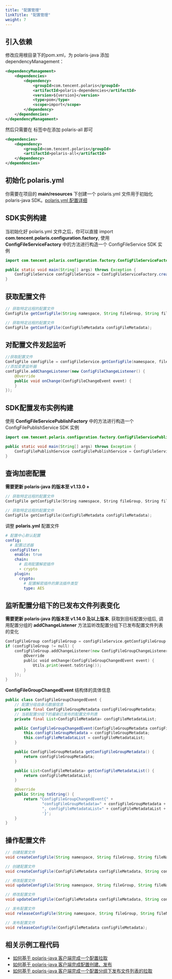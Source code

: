 ```yaml
---
title: "配置管理"
linkTitle: "配置管理"
weight: 7
---
```


## 引入依赖

修改应用根目录下的pom.xml，为 polaris-java 添加 dependencyManagement：

```xml
<dependencyManagement>
    <dependencies>
        <dependency>
            <groupId>com.tencent.polaris</groupId>
            <artifactId>polaris-dependencies</artifactId>
            <version>${version}</version>
            <type>pom</type>
            <scope>import</scope>
        </dependency>
    </dependencies>
</dependencyManagement>
```

然后只需要在 **<dependencies></dependencies>** 标签中在添加 polaris-all 即可

```xml
<dependencies>
    <dependency>
        <groupId>com.tencent.polaris</groupId>
        <artifactId>polaris-all</artifactId>
    </dependency>
</dependencies>
```


## 初始化 polaris.yml

你需要在项目的 **main/resources** 下创建一个 polaris.yml 文件用于初始化 polaris-java SDK。[polaris.yml 配置详细](https://github.com/polarismesh/polaris-java/blob/main/polaris-common/polaris-config-default/src/main/resources/conf/default-config.yml)


## SDK实例构建

当初始化好 polaris.yml 文件之后，你可以直接 import **com.tencent.polaris.configuration.factory**, 使用 **ConfigFileServiceFactory** 中的方法进行构造一个 ConfigFileService SDK 实例

```java
import com.tencent.polaris.configuration.factory.ConfigFileServiceFactory;

public static void main(String[] args) throws Exception {
    ConfigFileService configFileService = ConfigFileServiceFactory.createConfigFileService();
}
```

## 获取配置文件

```java
// 获取特定远程的配置文件
ConfigFile getConfigFile(String namespace, String fileGroup, String fileName);

// 获取特定远程的配置文件
ConfigFile getConfigFile(ConfigFileMetadata configFileMetadata);
```

## 对配置文件发起监听

```java
//获取配置文件
ConfigFile configFile = configFileService.getConfigFile(namespace, fileGroup, fileName);
//添加变更监听器
configFile.addChangeListener(new ConfigFileChangeListener() {
	@Override
	public void onChange(ConfigFileChangeEvent event) {
	}
});
```


## SDK配置发布实例构建

使用 **ConfigFileServicePublishFactory** 中的方法进行构造一个 ConfigFilePublishService SDK 实例

```java
import com.tencent.polaris.configuration.factory.ConfigFileServicePublishFactory;

public static void main(String[] args) throws Exception {
    ConfigFilePublishService configFilePublishService = ConfigFileServicePublishFactory.createConfigFilePublishService();
}
```


## 查询加密配置

**需要更新 polaris-java 的版本至 v1.13.0 +**

```go
// 获取特定远程的配置文件
ConfigFile getConfigFile(String namespace, String fileGroup, String fileName);

// 获取特定远程的配置文件
ConfigFile getConfigFile(ConfigFileMetadata configFileMetadata);
```

调整 **polaris.yml** 配置文件

```yaml
# 配置中心默认配置
config:
  # 配置过滤器
  configFilter:
    enable: true
    chain:
      # 启用配置解密插件
      - crypto
    plugin:
      crypto:
        # 配置解密插件的算法插件类型
        type: AES
```

## 监听配置分组下的已发布文件列表变化

**需要更新 polaris-java 的版本至 v1.14.0 及以上版本**, 获取到目标配置分组后, 调用配置分组的 **addChangeListener** 方法监听改配置分组下已发布配置文件列表的变化

```go
ConfigFileGroup configFileGroup = configFileService.getConfigFileGroup(namespace, fileGroup);
if (configFileGroup != null) {
    configFileGroup.addChangeListener(new ConfigFileGroupChangeListener() {
        @Override
        public void onChange(ConfigFileGroupChangedEvent event) {
            Utils.print(event.toString());
        }
    });
}
```

**ConfigFileGroupChangedEvent** 结构体的具体信息

```java
public class ConfigFileGroupChangedEvent {
    // 配置分组自身元数据信息
    private final ConfigFileGroupMetadata configFileGroupMetadata;
    // 当前配置分组下的最新已发布的配置文件列表
    private final List<ConfigFileMetadata> configFileMetadataList;

    public ConfigFileGroupChangedEvent(ConfigFileGroupMetadata configFileGroupMetadata, List<ConfigFileMetadata> configFileMetadataList) {
        this.configFileGroupMetadata = configFileGroupMetadata;
        this.configFileMetadataList = configFileMetadataList;
    }

    public ConfigFileGroupMetadata getConfigFileGroupMetadata() {
        return configFileGroupMetadata;
    }

    public List<ConfigFileMetadata> getConfigFileMetadataList() {
        return configFileMetadataList;
    }

    @Override
    public String toString() {
        return "ConfigFileGroupChangedEvent{" +
                "configFileGroupMetadata=" + configFileGroupMetadata +
                ", configFileMetadataList=" + configFileMetadataList +
                '}';
    }
}
```


## 操作配置文件

```java
// 创建配置文件
void createConfigFile(String namespace, String fileGroup, String fileName, String content);

// 创建配置文件
void createConfigFile(ConfigFileMetadata configFileMetadata, String content);

// 修改配置文件
void updateConfigFile(String namespace, String fileGroup, String fileName, String content);

// 修改配置文件
void updateConfigFile(ConfigFileMetadata configFileMetadata, String content);

// 发布配置文件
void releaseConfigFile(String namespace, String fileGroup, String fileName);

// 发布配置文件
void releaseConfigFile(ConfigFileMetadata configFileMetadata);
```

## 相关示例工程代码

- [如何基于 polaris-java 客户端完成一个配置拉取](https://github.com/polarismesh/polaris-java/blob/main/polaris-examples/configuration-example/src/main/java/com/tencent/polaris/configuration/example/ConfigFileExample.java)
- [如何基于 polaris-java 客户端完成配置创建、发布](https://github.com/polarismesh/polaris-java/blob/main/polaris-examples/configuration-example/src/main/java/com/tencent/polaris/configuration/example/ConfigFileReleaseExample.java)
- [如何基于 polaris-java 客户端完成一个配置分组下发布文件列表的拉取](https://github.com/polarismesh/polaris-java/blob/main/polaris-examples/configuration-example/src/main/java/com/tencent/polaris/configuration/example/ConfigFileMetadataListExample.java)

